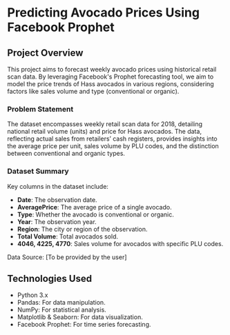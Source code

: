 # Predicting Avocado Prices Using Facebook Prophet

## Project Overview

This project aims to forecast weekly avocado prices using historical retail scan data. By leveraging Facebook's Prophet forecasting tool, we aim to model the price trends of Hass avocados in various regions, considering factors like sales volume and type (conventional or organic).

### Problem Statement

The dataset encompasses weekly retail scan data for 2018, detailing national retail volume (units) and price for Hass avocados. The data, reflecting actual sales from retailers’ cash registers, provides insights into the average price per unit, sales volume by PLU codes, and the distinction between conventional and organic types.

### Dataset Summary

Key columns in the dataset include:
- **Date**: The observation date.
- **AveragePrice**: The average price of a single avocado.
- **Type**: Whether the avocado is conventional or organic.
- **Year**: The observation year.
- **Region**: The city or region of the observation.
- **Total Volume**: Total avocados sold.
- **4046, 4225, 4770**: Sales volume for avocados with specific PLU codes.

Data Source: [To be provided by the user]

## Technologies Used

- Python 3.x
- Pandas: For data manipulation.
- NumPy: For statistical analysis.
- Matplotlib & Seaborn: For data visualization.
- Facebook Prophet: For time series forecasting.
